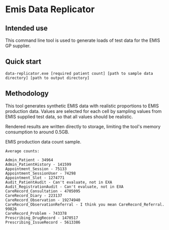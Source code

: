# Emis Data Replicator

## Intended use

This command line tool is used to generate loads of test data for the EMIS GP supplier.

## Quick start

`data-replicator.exe [required patient count] [path to sample data directory] [path to output directory]`

## Methodology

This tool generates synthetic EMIS data with realistic proportions to EMIS production data. Values are selected for each cell by sampling values from EMIS supplied test data, so that all values should be realistic.

Rendered results are written directly to storage, limiting the tool's memory consumption to around 0.5GB.

EMIS production data count sample.
```
Average counts:

Admin_Patient - 34964
Admin_PatientHistory - 141599
Appointment_Session - 75133
Appointment_SessionUser - 74298
Appointment_Slot - 1274771
Audit_PatientAudit - Can't evaluate, not in EXA
Audit_RegistrationAudit - Can't evaluate, not in EXA
CareRecord_Consultation - 4705095
CareRecord_Diary - 223137
CareRecord_Observation - 19274940
CareRecord_ObservationReferral - I think you mean CareRecord_Referral. 99826
CareRecord_Problem - 743378
Prescribing_DrugRecord - 1470517
Prescribing_IssueRecord - 5613386
```